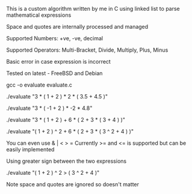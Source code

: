 This is a custom algorithm written by me in C using linked list to parse mathematical expressions

Space and quotes are internally processed and managed

Supported Numbers: +ve, -ve, decimal

Supported Operators: Multi-Bracket, Divide, Multiply, Plus, Minus

Basic error in case expression is incorrect

Tested on latest - FreeBSD and Debian

gcc -o evaluate evaluate.c


./evaluate "3 * ( 1 + 2 ) * 2 * ( 3.5 + 4.5 )"

./evaluate "3 * ( -1 + 2 ) * -2 * 4.8"

./evaluate "3 * ( 1 + 2 ) + 6 * ( 2 + 3 * ( 3 + 4 ) )"

./evaluate "( 1 + 2 ) ^ 2 + 6 * ( 2 + 3 * ( 3 ^ 2 + 4 ) )"

You can even use & | < > =
Currently >= and <= is supported but can be easily implemented 

Using greater sign between the two expressions

./evaluate "( 1 + 2 ) ^ 2 > ( 3 ^ 2 + 4 )"


Note space and quotes are ignored so doesn't matter
